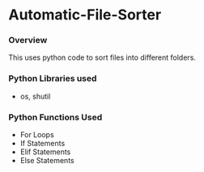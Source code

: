 # Automatic-File-Sorter

### Overview

This uses python code to sort files into different folders.


### Python Libraries used

- os, shutil


### Python Functions Used

- For Loops
- If Statements
- Elif Statements
- Else Statements

